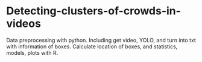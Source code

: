 # Detecting-clusters-of-crowds-in-videos
Data preprocessing with python. Including get video, YOLO, and turn into txt with information of boxes.
Calculate location of boxes, and statistics, models, plots with R.
